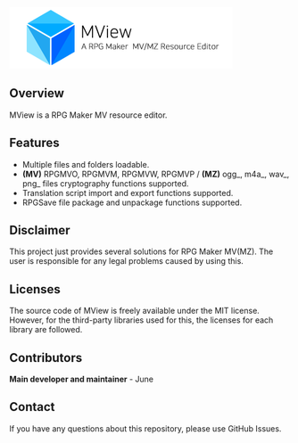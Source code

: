 ![Title](./img/title.png)

## Overview
MView is a RPG Maker MV resource editor.

## Features
 * Multiple files and folders loadable.
 * **(MV)** RPGMVO, RPGMVM, RPGMVW, RPGMVP / **(MZ)** ogg_, m4a_, wav_, png_ files cryptography functions supported.
 * Translation script import and export functions supported.
 * RPGSave file package and unpackage functions supported.
 
## Disclaimer
This project just provides several solutions for RPG Maker MV(MZ). The user is responsible for any legal problems caused by using this.

## Licenses
The source code of MView is freely available under the MIT license. However, for the third-party libraries used for this, the licenses for each library are followed.

## Contributors
**Main developer and maintainer** - June

## Contact
If you have any questions about this repository, please use GitHub Issues.
